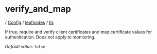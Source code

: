 # verify_and_map

/ [Config](../../../index.md) / [leafnodes](../../index.md) / [tls](../index.md) 

If true, require and verify client certificates and map certificate values for authentication. Does not apply to monitoring.

*Default value*: `false`
